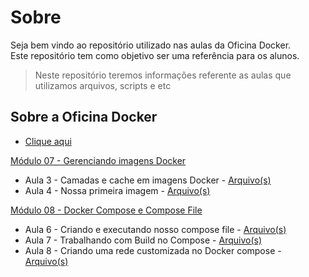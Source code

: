 # Sobre

Seja bem vindo ao repositório utilizado nas aulas da Oficina Docker.   
Este repositório tem como objetivo ser uma referência para os alunos.

> Neste repositório teremos informações referente as aulas que utilizamos arquivos, scripts e etc

## Sobre a Oficina Docker

- [Clique aqui](https://ead.jlcp.com.br/curso/oficina-docker/)

[Módulo 07 - Gerenciando imagens Docker](modulo07_Gerenciando_imagens_Docker)

- Aula 3 - Camadas e cache em imagens Docker - [Arquivo(s)](modulo07_Gerenciando_imagens_Docker/3-camadas-cache-imagem)
- Aula 4 - Nossa primeira imagem - [Arquivo(s)](modulo07_Gerenciando_imagens_Docker/4-nossa-primeira-imagem)

[Módulo 08 - Docker Compose e Compose File](modulo08_DockerCompose)

- Aula 6 - Criando e executando nosso compose file - [Arquivo(s)](modulo08_DockerCompose/docker-compose.yaml)
- Aula 7 - Trabalhando com Build no Compose - [Arquivo(s)](https://github.com/robertsilvatech/flask-color)
- Aula 8 - Criando uma rede customizada no Docker compose - [Arquivo(s)](modulo08_DockerCompose/8-docker-compose.yaml)